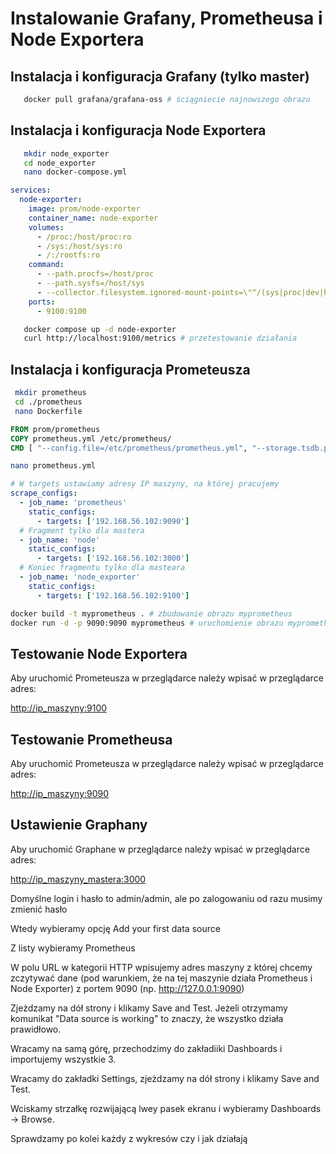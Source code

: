 # Instalowanie Grafany, Prometheusa i Node Exportera

## Instalacja i konfiguracja Grafany (tylko master)

```bash
   docker pull grafana/grafana-oss # ściągniecie najnowszego obrazu
```

## Instalacja i konfiguracja Node Exportera

```bash
   mkdir node_exporter
   cd node_exporter
   nano docker-compose.yml
```
```yaml
services: 
  node-exporter: 
    image: prom/node-exporter 
    container_name: node-exporter 
    volumes: 
      - /proc:/host/proc:ro 
      - /sys:/host/sys:ro
      - /:/rootfs:ro 
    command: 
      - --path.procfs=/host/proc 
      - --path.sysfs=/host/sys 
      - --collector.filesystem.ignored-mount-points=\"^/(sys|proc|dev|host|etc)(\$\$|/)\" 
    ports: 
      - 9100:9100 
```
```bash
   docker compose up -d node-exporter
   curl http://localhost:9100/metrics # przetestowanie działania 
```

## Instalacja i konfiguracja Prometeusza

```bash
 mkdir prometheus
 cd ./prometheus
 nano Dockerfile
```
```Dockerfile
FROM prom/prometheus
COPY prometheus.yml /etc/prometheus/
CMD [ "--config.file=/etc/prometheus/prometheus.yml", "--storage.tsdb.path=/prometheus" ]
```
```bash
nano prometheus.yml
```
```yaml
# W targets ustawiamy adresy IP maszyny, na której pracujemy
scrape_configs:
  - job_name: 'prometheus'
    static_configs:
      - targets: ['192.168.56.102:9090']
  # Fragment tylko dla mastera
  - job_name: 'node'
    static_configs:
      - targets: ['192.168.56.102:3000']
  # Koniec fragmentu tylko dla masteara
  - job_name: 'node_exporter'
    static_configs:
      - targets: ['192.168.56.102:9100']
```
```bash
docker build -t myprometheus . # zbudowanie obrazu myprometheus
docker run -d -p 9090:9090 myprometheus # uruchomienie obrazu myprometheus jako daenona na porcie 9090
```

## Testowanie Node Exportera

Aby uruchomić Prometeusza w przeglądarce należy wpisać w przeglądarce adres:

<http://ip_maszyny:9100>

## Testowanie Prometheusa

Aby uruchomić Prometeusza w przeglądarce należy wpisać w przeglądarce adres:

<http://ip_maszyny:9090>

## Ustawienie Graphany

Aby uruchomić Graphane w przeglądarce należy wpisać w przeglądarce adres:

<http://ip_maszyny_mastera:3000>

Domyślne login i hasło to admin/admin, ale po zalogowaniu od razu musimy zmienić hasło

Wtedy wybieramy opcję Add your first data source

Z listy wybieramy Prometheus

W polu URL w kategorii HTTP wpisujemy adres maszyny z której chcemy zczytywać dane (pod warunkiem, że na tej maszynie działa Prometheus i Node Exporter) z portem 9090 (np. <http://127.0.0.1:9090>)

Zjeżdzamy na dół strony i klikamy Save and Test. Jeżeli otrzymamy komunikat "Data source is working" to znaczy, że wszystko działa prawidłowo.

Wracamy na samą górę, przechodzimy do zakładiiki Dashboards i importujemy wszystkie 3.

Wracamy do zakładki Settings, zjeżdzamy na dół strony i klikamy Save and Test.

Wciskamy strzałkę rozwijającą lwey pasek ekranu i wybieramy Dashboards -> Browse.

Sprawdzamy po kolei każdy z wykresów czy i jak działają
